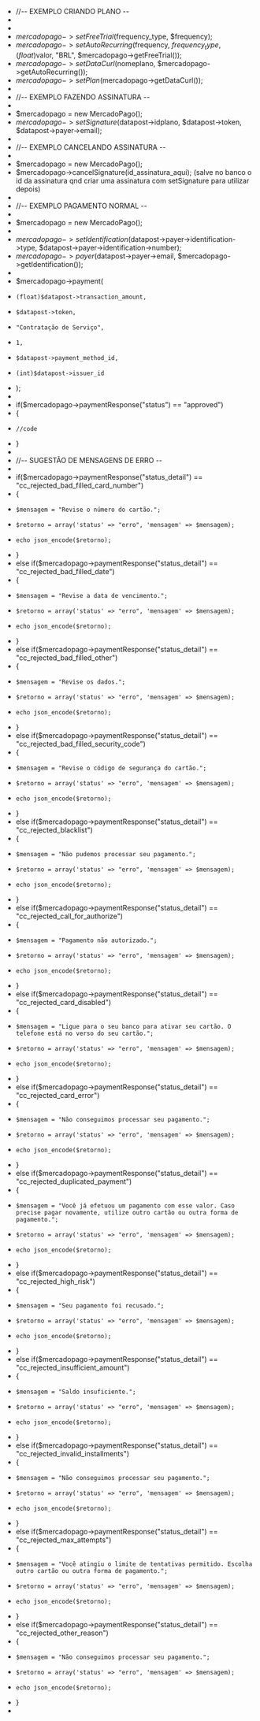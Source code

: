 
* //-- EXEMPLO CRIANDO PLANO -- 
*
*
* $mercadopago->setFreeTrial($frequency_type, $frequency);
* $mercadopago->setAutoRecurring($frequency, $frequency_type, (float)$valor, "BRL", $mercadopago->getFreeTrial());
* $mercadopago->setDataCurl($nomeplano, $mercadopago->getAutoRecurring());
* $mercadopago->setPlan($mercadopago->getDataCurl());
*
* //-- EXEMPLO FAZENDO ASSINATURA -- 
*
* $mercadopago = new MercadoPago();
* $mercadopago->setSignature($datapost->idplano, $datapost->token, $datapost->payer->email);
*
* //-- EXEMPLO CANCELANDO ASSINATURA --
*
* $mercadopago = new MercadoPago();
* $mercadopago->cancelSignature(id_assinatura_aqui); (salve no banco o id da assinatura qnd criar uma assinatura com setSignature para utilizar depois)
*
* //-- EXEMPLO PAGAMENTO NORMAL -- 
*
* $mercadopago = new MercadoPago();
*
* $mercadopago->setIdentification($datapost->payer->identification->type, $datapost->payer->identification->number);
* $mercadopago->payer($datapost->payer->email, $mercadopago->getIdentification());
*
* $mercadopago->payment(
*     (float)$datapost->transaction_amount,
*     $datapost->token,
*     "Contratação de Serviço",
*     1,
*     $datapost->payment_method_id,
*     (int)$datapost->issuer_id
* );
*
* if($mercadopago->paymentResponse("status") == "approved") 
* {   
*     //code
* }
*
* //-- SUGESTÃO DE MENSAGENS DE ERRO --
*
* if($mercadopago->paymentResponse("status_detail") == "cc_rejected_bad_filled_card_number")
* {
*     $mensagem = "Revise o número do cartão.";
*     $retorno = array('status' => "erro", 'mensagem' => $mensagem);
*     echo json_encode($retorno);
* }
* else if($mercadopago->paymentResponse("status_detail") == "cc_rejected_bad_filled_date")
* {
*     $mensagem = "Revise a data de vencimento.";
*     $retorno = array('status' => "erro", 'mensagem' => $mensagem);
*     echo json_encode($retorno);
* }
* else if($mercadopago->paymentResponse("status_detail") == "cc_rejected_bad_filled_other")
* {
*     $mensagem = "Revise os dados.";
*     $retorno = array('status' => "erro", 'mensagem' => $mensagem);
*     echo json_encode($retorno);
* }
* else if($mercadopago->paymentResponse("status_detail") == "cc_rejected_bad_filled_security_code")
* {
*     $mensagem = "Revise o código de segurança do cartão.";
*     $retorno = array('status' => "erro", 'mensagem' => $mensagem);
*     echo json_encode($retorno);
* }
* else if($mercadopago->paymentResponse("status_detail") == "cc_rejected_blacklist")
* {
*     $mensagem = "Não pudemos processar seu pagamento.";
*     $retorno = array('status' => "erro", 'mensagem' => $mensagem);
*     echo json_encode($retorno);
* }
* else if($mercadopago->paymentResponse("status_detail") == "cc_rejected_call_for_authorize")
* {
*     $mensagem = "Pagamento não autorizado.";
*     $retorno = array('status' => "erro", 'mensagem' => $mensagem);
*     echo json_encode($retorno);
* }
* else if($mercadopago->paymentResponse("status_detail") == "cc_rejected_card_disabled")
* {
*     $mensagem = "Ligue para o seu banco para ativar seu cartão. O telefone está no verso do seu cartão.";
*     $retorno = array('status' => "erro", 'mensagem' => $mensagem);
*     echo json_encode($retorno);
* }
* else if($mercadopago->paymentResponse("status_detail") == "cc_rejected_card_error")
* {
*     $mensagem = "Não conseguimos processar seu pagamento.";
*     $retorno = array('status' => "erro", 'mensagem' => $mensagem);
*     echo json_encode($retorno);
* }
* else if($mercadopago->paymentResponse("status_detail") == "cc_rejected_duplicated_payment")
* {
*     $mensagem = "Você já efetuou um pagamento com esse valor. Caso precise pagar novamente, utilize outro cartão ou outra forma de pagamento.";
*     $retorno = array('status' => "erro", 'mensagem' => $mensagem);
*     echo json_encode($retorno);
* }
* else if($mercadopago->paymentResponse("status_detail") == "cc_rejected_high_risk")
* {
*     $mensagem = "Seu pagamento foi recusado.";
*     $retorno = array('status' => "erro", 'mensagem' => $mensagem);
*     echo json_encode($retorno);
* }
* else if($mercadopago->paymentResponse("status_detail") == "cc_rejected_insufficient_amount")
* {
*     $mensagem = "Saldo insuficiente.";
*     $retorno = array('status' => "erro", 'mensagem' => $mensagem);
*     echo json_encode($retorno);
* }
* else if($mercadopago->paymentResponse("status_detail") == "cc_rejected_invalid_installments")
* {
*     $mensagem = "Não conseguimos processar seu pagamento.";
*     $retorno = array('status' => "erro", 'mensagem' => $mensagem);
*     echo json_encode($retorno);
* }
* else if($mercadopago->paymentResponse("status_detail") == "cc_rejected_max_attempts")
* {
*     $mensagem = "Você atingiu o limite de tentativas permitido. Escolha outro cartão ou outra forma de pagamento.";
*     $retorno = array('status' => "erro", 'mensagem' => $mensagem);
*     echo json_encode($retorno);
* }
* else if($mercadopago->paymentResponse("status_detail") == "cc_rejected_other_reason")
* {
*     $mensagem = "Não conseguimos processar seu pagamento.";
*     $retorno = array('status' => "erro", 'mensagem' => $mensagem);
*     echo json_encode($retorno);
* }
*
